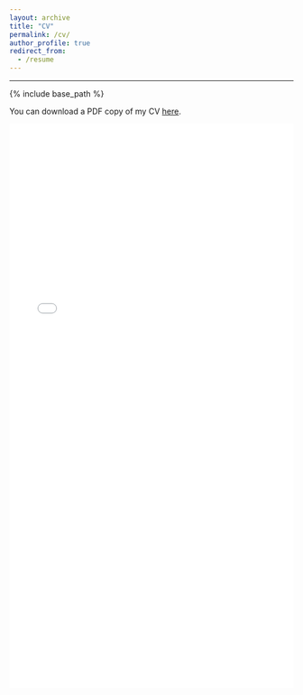 ```yaml
---
layout: archive
title: "CV"
permalink: /cv/
author_profile: true
redirect_from:
  - /resume
---
```

---

{% include base_path %}

You can download a PDF copy of my CV
[here](/files/Prerana_Khatiwada_Resume.pdf).

<iframe src="/files/Prerana_Khatiwada_Resume.pdf" width="100%" height="1000" frameborder="no" border="0" marginwidth="0" marginheight="0"></iframe>
